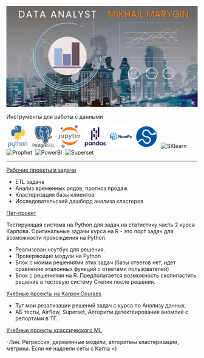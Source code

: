 [![Mikhail's GitHub Banner](./header2.jpg)](https://github.com/maryginm)

Инструменты для работы с данными
<div>
  <img src='https://github.com/devicons/devicon/blob/55609aa5bd817ff167afce0d965585c92040787a/icons/python/python-original-wordmark.svg'
title="Python" alt="Python" width="60" height="60"/>&nbsp;
  <img src='https://github.com/devicons/devicon/blob/55609aa5bd817ff167afce0d965585c92040787a/icons/postgresql/postgresql-original-wordmark.svg'
title="Postgres" alt="Postgres" width="60" height="60"/>&nbsp;
  <img src='https://github.com/devicons/devicon/blob/55609aa5bd817ff167afce0d965585c92040787a/icons/jupyter/jupyter-original-wordmark.svg'
title="Jupyter" alt="Jupyter" width="60" height="60"/>&nbsp;
  <img src='https://github.com/devicons/devicon/blob/55609aa5bd817ff167afce0d965585c92040787a/icons/pandas/pandas-original-wordmark.svg' title="Pandas" alt="Pandas" width="60" height="60"/>&nbsp;
<img src='https://github.com/devicons/devicon/blob/55609aa5bd817ff167afce0d965585c92040787a/icons/numpy/numpy-original-wordmark.svg'
title="Numpy" alt="Numpy" width="60" height="60"/>&nbsp;
  <img src='https://raw.githubusercontent.com/scipy/scipy/main/doc/source/_static/logo.svg'
title="Scipy" alt="Scipy" width="60" height="60"/>&nbsp;
<img src='https://raw.githubusercontent.com/scikit-learn/scikit-learn/main/doc/logos/scikit-learn-logo.png'
title="SKlearn" alt="SKlearn" width="110" height="60"/>&nbsp;
<img src='https://forecastr-io.herokuapp.com/static/img/facebook_prophet_icon.png'
title="Prophet" alt="Prophet" width="60" height="60"/>&nbsp;
<img src='https://github.com/microsoft/PowerBI-Icons/blob/2bf1c982fb24528eee1559a96a25eb534c175cfd/SVG/Power-BI.svg'
title="PowerBI" alt="PowerBI" width="60" height="60"/>&nbsp;
<img src='https://upload.wikimedia.org/wikipedia/commons/0/0e/Superset_logo.svg'
title="Superset" alt="Superset" width="110" height="60"/>&nbsp;
</div>

----------------------------------------------------------------
[Рабочие проекты и задачи](https://github.com/maryginm/Work_analysis_tasks)
- ETL задача
- Анализ временных рядов, прогноз продаж
- Кластеризация базы клиентов
- Исследовательский дашборд анализа кластеров

[Пет-проект](https://github.com/maryginm/Python_practice_for_statistics_p2)

Тестирующая система на Python для задач на статистику часть 2 курса Карпова.
Оригинальные задачи курса на R - это порт задач для возможности прохождения на Python.
- Реализован ноутбук для решения.
- Проверяющие модули на Python
- Блок с моими решениями этих задач (базы ответов нет, идет сравнение эталонных функций с ответами пользователей)
- Блок с решениями на R. Предполагается возможность скопипастить решение в тестовую систему Степик после решения.

[Учебные проекты на Karpov.Courses](https://github.com/maryginm/Karpov-Courses-Projects)

- Тут мои резализации решений задач с курса по Анализу данных.
- AБ тесты, Airflow, Superset, Алгоритм детектеирования аномлий с репортами в ТГ.
  
[Учебные проекты классического ML](https://github.com/maryginm/Classic_ML_education)

-Лин. Регрессия, деревянные модели, алгоритмы кластеризации, метрики. Если не надоели сеты с Кагла =)
